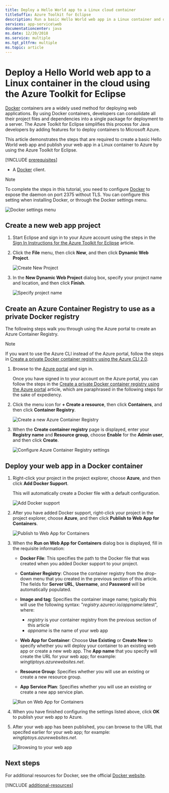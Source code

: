 ```yaml
---
title: Deploy a Hello World app to a Linux cloud container
titleSuffix: Azure Toolkit for Eclipse 
description: Run a basic Hello World web app in a Linux container and deploy it to the cloud using the Azure Toolkit for Eclipse.
services: app-service\web
documentationcenter: java
ms.date: 12/20/2018
ms.service: multiple
ms.tgt_pltfrm: multiple
ms.topic: article
---
```


# Deploy a Hello World web app to a Linux container in the cloud using the Azure Toolkit for Eclipse

[Docker] containers are a widely used method for deploying web applications. By using Docker containers, developers can consolidate all their project files and dependencies into a single package for deployment to a server. The Azure Toolkit for Eclipse simplifies this process for Java developers by adding features for to deploy containers to Microsoft Azure.

This article demonstrates the steps that are required to create a basic Hello World web app and publish your web app in a Linux container to Azure by using the Azure Toolkit for Eclipse.

[!INCLUDE [prerequisites](includes/prerequisites.md)]
* A [Docker] client.

> [!NOTE]
>
> To complete the steps in this tutorial, you need to configure [Docker] to expose the daemon on port 2375 without TLS. You can configure this setting when installing Docker, or through the Docker settings menu.
>
> ![Docker settings menu][docker-settings-menu]
>

## Create a new web app project

1. Start Eclipse and sign in to your Azure account using the steps in the [Sign In Instructions for the Azure Toolkit for Eclipse](/azure/developer/java/eclipse/sign-in-instructions) article.

1. Click the **File** menu, then click **New**, and then click **Dynamic Web Project**.
   
   ![Create New Project][file-new-project]

1. In the **New Dynamic Web Project** dialog box, specify your project name and location, and then click **Finish**.
   
   ![Specify project name][project-name]

## Create an Azure Container Registry to use as a private Docker registry

The following steps walk you through using the Azure portal to create an Azure Container Registry.

> [!NOTE]
>
> If you want to use the Azure CLI instead of the Azure portal, follow the steps in [Create a private Docker container registry using the Azure CLI 2.0][Create Docker Registry using Azure CLI].
>

1. Browse to the [Azure portal] and sign in.

   Once you have signed in to your account on the Azure portal, you can follow the steps in the [Create a private Docker container registry using the Azure portal] article, which are paraphrased in the following steps for the sake of expediency.

1. Click the menu icon for **+ Create a resource**, then click **Containers**, and then click **Container Registry**.
   
   ![Create a new Azure Container Registry][create-container-registry-01]

1. When the **Create container registry** page is displayed, enter your **Registry name** and **Resource group**, choose **Enable** for the **Admin user**, and then click **Create**.

   ![Configure Azure Container Registry settings][create-container-registry-02]

## Deploy your web app in a Docker container

1. Right-click your project in the project explorer, choose **Azure**, and then click **Add Docker Support**.

   This will automatically create a Docker file with a default configuration.

   ![Add Docker support][add-docker-support]

1. After you have added Docker support, right-click your project in the project explorer, choose **Azure**, and then click **Publish to Web App for Containers**.

   ![Publish to Web App for Containers][run-on-web-app-for-containers]

1. When the **Run on Web App for Containers** dialog box is displayed, fill in the requisite information:

   * **Docker File**: This specifies the path to the Docker file that was created when you added Docker support to your project. 

   * **Container Registry**: Choose the container registry from the drop-down menu that you created in the previous section of this article. The fields for **Server URL**, **Username**, and **Password** will be automatically populated.

   * **Image and tag**: Specifies the container image name; typically this will use the following syntax: "*registry*.azurecr.io/*appname*:latest", where: 
      * *registry* is your container registry from the previous section of this article 
      * *appname* is the name of your web app 

   * **Web App for Container**: Choose **Use Existing** or **Create New** to specify whether you will deploy your container to an existing web app or create a new web app.  The **App name** that you specify will create the URL for your web app; for example: *wingtiptoys.azurewebsites.net*.

   * **Resource Group**: Specifies whether you will use an existing or create a new resource group. 

   * **App Service Plan**: Specifies whether you will use an existing or create a new app service plan. 

   ![Run on Web App for Containers][run-on-web-app-linux]

1. When you have finished configuring the settings listed above, click **OK** to publish your web app to Azure.

1. After your web app has been published, you can browse to the URL that specifed earlier for your web app; for example: *wingtiptoys.azurewebsites.net*.

   ![Browsing to your web app][browsing-to-web-app]

## Next steps

For additional resources for Docker, see the official [Docker website][Docker].

[!INCLUDE [additional-resources](includes/additional-resources.md)]

<!-- URL List -->

[Azure portal]: https://portal.azure.com/
[Create a private Docker container registry using the Azure portal]: /azure/container-registry/container-registry-get-started-portal
[Azure for Java Developers]: /azure/developer/java/
[Java Tools for Visual Studio Team Services]: https://java.visualstudio.com/
[Create Docker Registry using Azure CLI]: /azure/container-registry/container-registry-get-started-azure-cli

[Docker]: https://www.docker.com/
[Configuring artifacts]: https://www.jetbrains.com/help/idea/2016.1/configuring-artifacts.html

<!-- IMG List -->

[add-docker-support]: media/hello-world-web-app-linux/add-docker-support.png
[browsing-to-web-app]:  media/hello-world-web-app-linux/browsing-to-web-app.png
[create-container-registry-01]: media/hello-world-web-app-linux/create-container-registry-01.png
[create-container-registry-02]: media/hello-world-web-app-linux/create-container-registry-02.png
[docker-settings-menu]: media/hello-world-web-app-linux/docker-settings-menu.png
[file-new-project]: media/hello-world-web-app-linux/file-new-project.png
[project-name]: media/hello-world-web-app-linux/project-name.png
[run-on-web-app-for-containers]: media/hello-world-web-app-linux/run-on-web-app-for-containers.png
[run-on-web-app-linux]: media/hello-world-web-app-linux/run-on-web-app-linux.png
